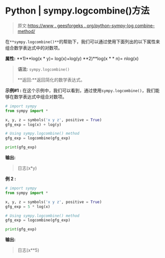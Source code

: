 # Python | sympy.logcombine()方法

> 原文:[https://www . geesforgeks . org/python-sympy-log combine-method/](https://www.geeksforgeeks.org/python-sympy-logcombine-method/)

在`**sympy.logcombine()**`的帮助下，我们可以通过使用下面列出的以下属性来组合数学表达式中的对数项。

**属性:**
**1)**log(x * y)= log(x)+log(y)
**2)**log(x * * n)= nlog(x)

> **语法:** `sympy.logcombine()`
> 
> **返回:**返回简化的数学表达式。

**示例#1 :**
在这个示例中，我们可以看到，通过使用`sympy.logcombine()`，我们能够在数学表达式中组合对数项。

```py
# import sympy
from sympy import * 

x, y, z = symbols('x y z', positive = True)
gfg_exp = log(x) + log(y)

# Using sympy.logcombine() method
gfg_exp = logcombine(gfg_exp)

print(gfg_exp)
```

**输出:**

> 日志(x*y)

**例 2 :**

```py
# import sympy
from sympy import * 

x, y, z = symbols('x y z', positive = True)
gfg_exp = 5 * log(x)

# Using sympy.logcombine() method
gfg_exp = logcombine(gfg_exp)

print(gfg_exp)
```

**输出:**

> 日志(x**5)